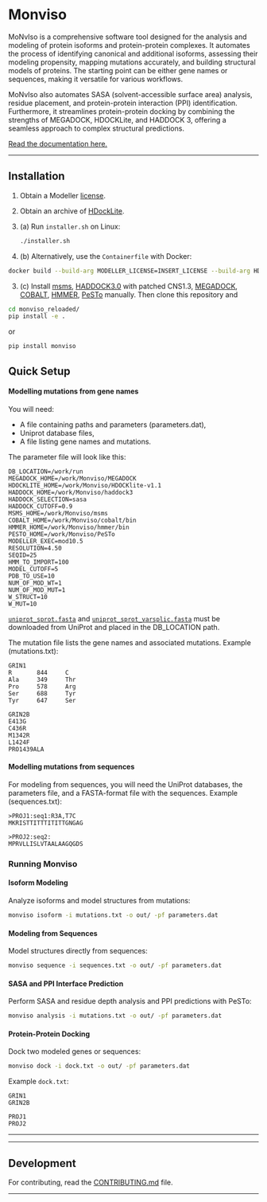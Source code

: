 # Monviso

MoNvIso is a comprehensive software tool designed for the analysis and modeling of protein isoforms and protein-protein complexes. It automates the process of identifying canonical and additional isoforms, assessing their modeling propensity, mapping mutations accurately, and building structural models of proteins. The starting point can be either gene names or sequences, making it versatile for various workflows.

MoNvIso also automates SASA (solvent-accessible surface area) analysis, residue placement, and protein-protein interaction (PPI) identification. Furthermore, it streamlines protein-protein docking by combining the strengths of MEGADOCK, HDOCKLite, and HADDOCK 3, offering a seamless approach to complex structural predictions.



[Read the documentation here.](https://lbic-biocomp.github.io/monviso_reloaded/)

---

## Installation

1. Obtain a Modeller [license](https://salilab.org/modeller/registration.html).
2. Obtain an archive of [HDockLite](https://huanglab.phys.hust.edu.cn/software/hdocklite/).

3. (a) Run `installer.sh` on Linux:
   ```bash
   ./installer.sh
   ```

3.  (b) Alternatively, use the `Containerfile` with Docker:
```bash
docker build --build-arg MODELLER_LICENSE=INSERT_LICENSE --build-arg HDOCKLITE_URL=PATH_TO_HDOCKlite.tar.gz -t monviso -f ./Containerfile ./

```

3. (c) Install [msms](https://ccsb.scripps.edu/msms/), [HADDOCK3.0](https://github.com/haddocking/haddock3) with patched CNS1.3, [MEGADOCK](https://github.com/akiyamalab/MEGADOCK), [COBALT](ftp://ftp.ncbi.nlm.nih.gov/pub/cobalt/executables/LATEST/), [HMMER](http://eddylab.org/software/hmmer/hmmer.tar.gz), [PeSTo](https://github.com/LBM-EPFL/PeSTo) manually. Then clone this repository and
```bash
cd monviso_reloaded/
pip install -e .
```
or
```bash
pip install monviso
```



## Quick Setup

#### Modelling mutations from gene names
You will need:

- A file containing paths and parameters (parameters.dat),
- Uniprot database files,
- A file listing gene names and mutations.

The parameter file will look like this:
```text
DB_LOCATION=/work/run
MEGADOCK_HOME=/work/Monviso/MEGADOCK
HDOCKLITE_HOME=/work/Monviso/HDOCKlite-v1.1
HADDOCK_HOME=/work/Monviso/haddock3
HADDOCK_SELECTION=sasa
HADDOCK_CUTOFF=0.9
MSMS_HOME=/work/Monviso/msms
COBALT_HOME=/work/Monviso/cobalt/bin
HMMER_HOME=/work/Monviso/hmmer/bin
PESTO_HOME=/work/Monviso/PeSTo
MODELLER_EXEC=mod10.5
RESOLUTION=4.50
SEQID=25
HMM_TO_IMPORT=100
MODEL_CUTOFF=5
PDB_TO_USE=10
NUM_OF_MOD_WT=1
NUM_OF_MOD_MUT=1
W_STRUCT=10
W_MUT=10
```

[`uniprot_sprot.fasta`](https://ftp.uniprot.org/pub/databases/uniprot/current_release/knowledgebase/complete/uniprot_sprot.fasta.gz ) and [`uniprot_sprot_varsplic.fasta`](https://ftp.uniprot.org/pub/databases/uniprot/current_release/knowledgebase/complete/uniprot_sprot_varsplic.fasta.gz) must be downloaded from UniProt and placed in the DB_LOCATION path.

The mutation file lists the gene names and associated mutations. Example (mutations.txt):
```text
GRIN1
R       844     C
Ala     349     Thr
Pro     578     Arg
Ser     688     Tyr
Tyr     647     Ser

GRIN2B
E413G
C436R
M1342R
L1424F
PRO1439ALA
```

#### Modelling mutations from sequences
For modeling from sequences, you will need the UniProt databases, the parameters file, and a FASTA-format file with the sequences. Example (sequences.txt):
```text
>PROJ1:seq1:R3A,T7C
MKRISTTITTTITITTGNGAG

>PROJ2:seq2:
MPRVLLISLVTAALAAGQGDS
```


### Running Monviso

#### Isoform Modeling
Analyze isoforms and model structures from mutations:
```bash
monviso isoform -i mutations.txt -o out/ -pf parameters.dat
```

#### Modeling from Sequences
Model structures directly from sequences:
```bash
monviso sequence -i sequences.txt -o out/ -pf parameters.dat
```

#### SASA and PPI Interface Prediction
Perform SASA and residue depth analysis and PPI predictions with PeSTo:
```bash
monviso analysis -i mutations.txt -o out/ -pf parameters.dat
```

#### Protein-Protein Docking
Dock two modeled genes or sequences:
```bash
monviso dock -i dock.txt -o out/ -pf parameters.dat
```
Example `dock.txt`:
```text
GRIN1
GRIN2B

PROJ1
PROJ2
```

---


---

## Development

For contributing, read the [CONTRIBUTING.md](CONTRIBUTING.md) file.

---

